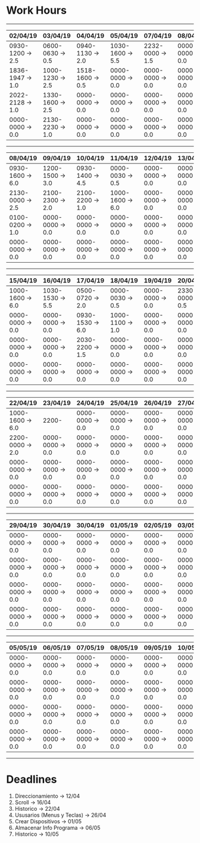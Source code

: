 # Work Hours

---
| 02/04/19         | 03/04/19         | 04/04/19         | 05/04/19         | 07/04/19         | 08/04/19         | 09//04/19        |
|------------------|------------------|------------------|------------------|------------------|------------------|------------------|
| 0930-1200 -> 2.5 | 0600-0630 -> 0.5 | 0940-1130 -> 2.0 | 1030-1600 -> 5.5 | 2232-0000 -> 1.5 | 0000-0000 -> 0.0 | 0000-0000 -> 0.0 |
| 1836-1947 -> 1.0 | 1000-1230 -> 2.5 | 1518-1600 -> 0.5 | 0000-0000 -> 0.0 | 0000-0000 -> 0.0 | 0000-0000 -> 0.0 | 0000-0000 -> 0.0 |
| 2022-2128 -> 1.0 | 1330-1600 -> 2.5 | 0000-0000 -> 0.0 | 0000-0000 -> 0.0 | 0000-0000 -> 0.0 | 0000-0000 -> 0.0 | 0000-0000 -> 0.0 |
| 0000-0000 -> 0.0 | 2130-2230 -> 1.0 | 0000-0000 -> 0.0 | 0000-0000 -> 0.0 | 0000-0000 -> 0.0 | 0000-0000 -> 0.0 | 0000-0000 -> 0.0 |
---
| 08/04/19         | 09/04/19         | 10/04/19         | 11/04/19         | 12/04/19         | 13/04/19         | 14/04/19         |
|------------------|------------------|------------------|------------------|------------------|------------------|------------------|
| 0930-1600 -> 6.0 | 1200-1500 -> 3.0 | 0930-1400 -> 4.5 | 0000-0030 -> 0.5 | 0000-0000 -> 0.0 | 0000-0000 -> 0.0 | 0000-0000 -> 0.0 |
| 2130-0000 -> 2.5 | 2100-2300 -> 2.0 | 2100-2200 -> 1.0 | 1000-1600 -> 6.0 | 0000-0000 -> 0.0 | 0000-0000 -> 0.0 | 0000-0000 -> 0.0 |
| 0100-0200 -> 1.0 | 0000-0000 -> 0.0 | 0000-0000 -> 0.0 | 0000-0000 -> 0.0 | 0000-0000 -> 0.0 | 0000-0000 -> 0.0 | 0000-0000 -> 0.0 |
| 0000-0000 -> 0.0 | 0000-0000 -> 0.0 | 0000-0000 -> 0.0 | 0000-0000 -> 0.0 | 0000-0000 -> 0.0 | 0000-0000 -> 0.0 | 0000-0000 -> 0.0 |
---
| 15/04/19         | 16/04/19         | 17/04/19         | 18/04/19         | 19/04/19         | 20/04/19         | 21/04/19         |
|------------------|------------------|------------------|------------------|------------------|------------------|------------------|
| 1000-1600 -> 6.0 | 1030-1530 -> 5.5 | 0500-0720 -> 2.0 | 0000-0030 -> 0.5 | 0000-0000 -> 0.0 | 2330-0000 -> 0.5 | 0000-0000 -> 0.0 |
| 0000-0000 -> 0.0 | 0000-0000 -> 0.0 | 0930-1530 -> 6.0 | 1000-1100 -> 1.0 | 0000-0000 -> 0.0 | 0000-0000 -> 0.0 | 0000-0000 -> 0.0 |
| 0000-0000 -> 0.0 | 0000-0000 -> 0.0 | 2030-2200 -> 1.5 | 0000-0000 -> 0.0 | 0000-0000 -> 0.0 | 0000-0000 -> 0.0 | 0000-0000 -> 0.0 |
| 0000-0000 -> 0.0 | 0000-0000 -> 0.0 | 0000-0000 -> 0.0 | 0000-0000 -> 0.0 | 0000-0000 -> 0.0 | 0000-0000 -> 0.0 | 0000-0000 -> 0.0 |
---
| 22/04/19         | 23/04/19         | 24/04/19         | 25/04/19         | 26/04/19         | 27/04/19         | 28/04/19         
|------------------|------------------|------------------|------------------|------------------|------------------|------------------|
| 1000-1600 -> 6.0 | 2200-            | 0000-0000 -> 0.0 | 0000-0000 -> 0.0 | 0000-0000 -> 0.0 | 0000-0000 -> 0.0 | 0000-0000 -> 0.0 |
| 2200-0000 -> 2.0 | 0000-0000 -> 0.0 | 0000-0000 -> 0.0 | 0000-0000 -> 0.0 | 0000-0000 -> 0.0 | 0000-0000 -> 0.0 | 0000-0000 -> 0.0 |
| 0000-0000 -> 0.0 | 0000-0000 -> 0.0 | 0000-0000 -> 0.0 | 0000-0000 -> 0.0 | 0000-0000 -> 0.0 | 0000-0000 -> 0.0 | 0000-0000 -> 0.0 |
| 0000-0000 -> 0.0 | 0000-0000 -> 0.0 | 0000-0000 -> 0.0 | 0000-0000 -> 0.0 | 0000-0000 -> 0.0 | 0000-0000 -> 0.0 | 0000-0000 -> 0.0 |
---
| 29/04/19         | 30/04/19         | 30/04/19         | 01/05/19         | 02/05/19         | 03/05/19         | 04/05/19         |
|------------------|------------------|------------------|------------------|------------------|------------------|------------------|
| 0000-0000 -> 0.0 | 0000-0000 -> 0.0 | 0000-0000 -> 0.0 | 0000-0000 -> 0.0 | 0000-0000 -> 0.0 | 0000-0000 -> 0.0 | 0000-0000 -> 0.0 |
| 0000-0000 -> 0.0 | 0000-0000 -> 0.0 | 0000-0000 -> 0.0 | 0000-0000 -> 0.0 | 0000-0000 -> 0.0 | 0000-0000 -> 0.0 | 0000-0000 -> 0.0 |
| 0000-0000 -> 0.0 | 0000-0000 -> 0.0 | 0000-0000 -> 0.0 | 0000-0000 -> 0.0 | 0000-0000 -> 0.0 | 0000-0000 -> 0.0 | 0000-0000 -> 0.0 |
| 0000-0000 -> 0.0 | 0000-0000 -> 0.0 | 0000-0000 -> 0.0 | 0000-0000 -> 0.0 | 0000-0000 -> 0.0 | 0000-0000 -> 0.0 | 0000-0000 -> 0.0 |
---
| 05/05/19         | 06/05/19         | 07/05/19         | 08/05/19         | 09/05/19         | 10/05/19         | 11/05/19         |
|------------------|------------------|------------------|------------------|------------------|------------------|------------------|
| 0000-0000 -> 0.0 | 0000-0000 -> 0.0 | 0000-0000 -> 0.0 | 0000-0000 -> 0.0 | 0000-0000 -> 0.0 | 0000-0000 -> 0.0 | 0000-0000 -> 0.0 |
| 0000-0000 -> 0.0 | 0000-0000 -> 0.0 | 0000-0000 -> 0.0 | 0000-0000 -> 0.0 | 0000-0000 -> 0.0 | 0000-0000 -> 0.0 | 0000-0000 -> 0.0 |
| 0000-0000 -> 0.0 | 0000-0000 -> 0.0 | 0000-0000 -> 0.0 | 0000-0000 -> 0.0 | 0000-0000 -> 0.0 | 0000-0000 -> 0.0 | 0000-0000 -> 0.0 |
| 0000-0000 -> 0.0 | 0000-0000 -> 0.0 | 0000-0000 -> 0.0 | 0000-0000 -> 0.0 | 0000-0000 -> 0.0 | 0000-0000 -> 0.0 | 0000-0000 -> 0.0 |
---
# Deadlines

1.  Direccionamiento -> 12/04
2.  Scroll -> 16/04
3.  Historico -> 22/04
4.  Ususarios (Menus y Teclas) -> 26/04
5.  Crear Dispositivos -> 01/05
6.  Almacenar Info Programa -> 06/05
7.  Historico -> 10/05
